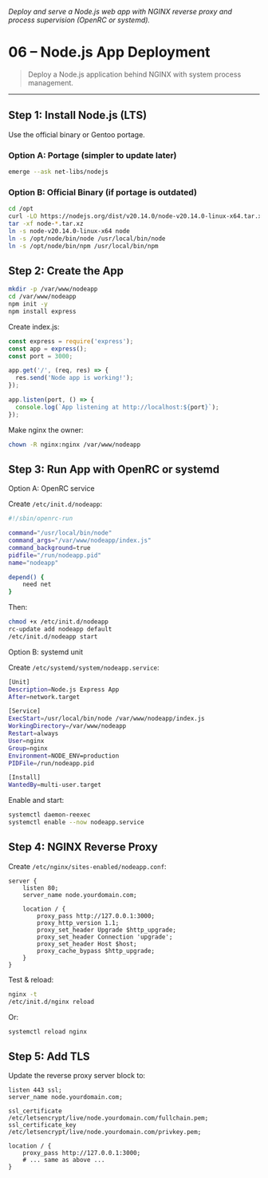 <i>Deploy and serve a Node.js web app with NGINX reverse proxy and process supervision (OpenRC or systemd).</i>

# 06 – Node.js App Deployment

> Deploy a Node.js application behind NGINX with system process management.

---

## Step 1: Install Node.js (LTS)

Use the official binary or Gentoo portage.

### Option A: Portage (simpler to update later)

```bash
emerge --ask net-libs/nodejs
```

### Option B: Official Binary (if portage is outdated)

```bash
cd /opt
curl -LO https://nodejs.org/dist/v20.14.0/node-v20.14.0-linux-x64.tar.xz
tar -xf node-*.tar.xz
ln -s node-v20.14.0-linux-x64 node
ln -s /opt/node/bin/node /usr/local/bin/node
ln -s /opt/node/bin/npm /usr/local/bin/npm
```

## Step 2: Create the App

```bash
mkdir -p /var/www/nodeapp
cd /var/www/nodeapp
npm init -y
npm install express
```

Create index.js:

```js
const express = require('express');
const app = express();
const port = 3000;

app.get('/', (req, res) => {
  res.send('Node app is working!');
});

app.listen(port, () => {
  console.log(`App listening at http://localhost:${port}`);
});
```

Make nginx the owner:

```bash
chown -R nginx:nginx /var/www/nodeapp
```

## Step 3: Run App with OpenRC or systemd

Option A: OpenRC service

Create `/etc/init.d/nodeapp`:

```bash
#!/sbin/openrc-run

command="/usr/local/bin/node"
command_args="/var/www/nodeapp/index.js"
command_background=true
pidfile="/run/nodeapp.pid"
name="nodeapp"

depend() {
    need net
}
```

Then:

```bash
chmod +x /etc/init.d/nodeapp
rc-update add nodeapp default
/etc/init.d/nodeapp start
```

Option B: systemd unit

Create `/etc/systemd/system/nodeapp.service`:

```bash
[Unit]
Description=Node.js Express App
After=network.target

[Service]
ExecStart=/usr/local/bin/node /var/www/nodeapp/index.js
WorkingDirectory=/var/www/nodeapp
Restart=always
User=nginx
Group=nginx
Environment=NODE_ENV=production
PIDFile=/run/nodeapp.pid

[Install]
WantedBy=multi-user.target
```

Enable and start:

```bash
systemctl daemon-reexec
systemctl enable --now nodeapp.service
```

## Step 4: NGINX Reverse Proxy

Create `/etc/nginx/sites-enabled/nodeapp.conf`:

```nginx
server {
    listen 80;
    server_name node.yourdomain.com;

    location / {
        proxy_pass http://127.0.0.1:3000;
        proxy_http_version 1.1;
        proxy_set_header Upgrade $http_upgrade;
        proxy_set_header Connection 'upgrade';
        proxy_set_header Host $host;
        proxy_cache_bypass $http_upgrade;
    }
}
```

Test & reload:

```bash
nginx -t
/etc/init.d/nginx reload
```

Or:

```bash
systemctl reload nginx
```

## Step 5: Add TLS

Update the reverse proxy server block to:

```nginx
listen 443 ssl;
server_name node.yourdomain.com;

ssl_certificate     /etc/letsencrypt/live/node.yourdomain.com/fullchain.pem;
ssl_certificate_key /etc/letsencrypt/live/node.yourdomain.com/privkey.pem;

location / {
    proxy_pass http://127.0.0.1:3000;
    # ... same as above ...
}
```


